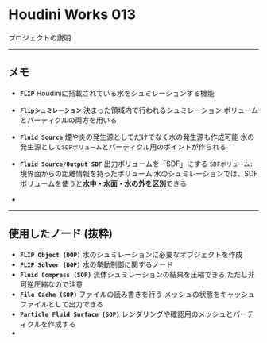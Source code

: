 # Houdini Works 013

プロジェクトの説明

------

## メモ

- **`FLIP`**
  Houdiniに搭載されている水をシュミレーションする機能

- **`Flipシュミレーション`**
  決まった領域内で行われるシュミレーション
  ボリュームとパーティクルの両方を用いる

- **`Fluid Source`**
  煙や炎の発生源としてだけでなく水の発生源も作成可能
  水の発生源として`SDFボリューム`とパーティクル用のポイントが作られる

- **`Fluid Source/Output SDF`**
  出力ボリュームを「SDF」にする
  `SDFボリューム:`境界面からの距離情報を持ったボリューム
  水のシュミレーションでは、SDFボリュームを使うと**水中・水面・水の外を区別**できる

- 

------

## 使用したノード (抜粋)

- **``FLIP Object (DOP)``**
  水のシュミレーションに必要なオブジェクトを作成
- **``FLIP Solver (DOP)``**
  水の挙動制御に関するノード
- **``Fluid Compress (SOP)``**
  流体シュミレーションの結果を圧縮できる
  ただし非可逆圧縮なので注意
- **``File Cache (SOP)``**
  ファイルの読み書きを行う
  メッシュの状態をキャッシュファイルとして出力できる
- **``Particle Fluid Surface (SOP)``**
  レンダリングや確認用のメッシュとパーティクルを作成する
- 